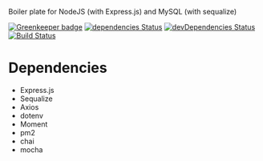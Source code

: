 
Boiler plate for NodeJS (with Express.js) and MySQL (with sequalize)

[![Greenkeeper badge](https://badges.greenkeeper.io/dmarczydlo/node-boilerplate.svg)](https://greenkeeper.io/)
[![dependencies Status](https://david-dm.org/dmarczydlo/node-boilerplate/status.svg)](https://david-dm.org/dmarczydlo/node-boilerplate)
[![devDependencies Status](https://david-dm.org/dmarczydlo/node-boilerplate/dev-status.svg)](https://david-dm.org/dmarczydlo/node-boilerplate?type=dev)
[![Build Status](https://travis-ci.org/dmarczydlo/react-starter.svg?branch=master)](https://travis-ci.org/dmarczydlo/react-starter)  

# Dependencies
* Express.js
* Sequalize
* Axios
* dotenv
* Moment
* pm2
* chai
* mocha

